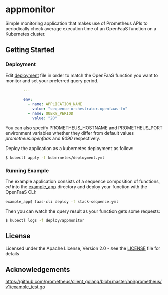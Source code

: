 # appmonitor
Simple monitoring application that makes use of Prometheus APIs to periodically check average execution time of an OpenFaaS function on a Kubernetes cluster.

## Getting Started
### Deployment
Edit [deployment](kubernetes/deployment.yml) file in order to match the OpenFaaS function you want to monitor and set your preferred query period.
```yml
        ...     
      
        env:
          - name: APPLICATION_NAME
            value: "sequence-orchestrator.openfaas-fn"
          - name: QUERY_PERIOD
            value: "20"
```
You can also specify PROMETHEUS_HOSTNAME and PROMETHEUS_PORT environment variables whether they differ from default values *prometheus.openfaas* and *9090* respectively.

Deploy the application as a kubernetes deployment as follow:
```bash
$ kubectl apply -f kubernetes/deployment.yml
```
### Running Example
The example application consists of a sequence composition of functions, *cd* into the [example_app](example_app) directory and deploy your function with the OpenFaaS CLI:
```bash
example_app$ faas-cli deploy -f stack-sequence.yml
```
Then you can watch the query result as your function gets some requests:
```bash
$ kubectl logs -f deploy/appmonitor
```
## License
Licensed under the Apache License, Version 2.0 - see the [LICENSE](LICENSE) file for details
## Acknowledgements
https://github.com/prometheus/client_golang/blob/master/api/prometheus/v1/example_test.go
